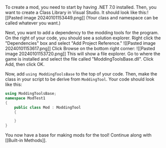 To create a mod, you need to start by having .NET 7.0 installed. Then, you want to create a Class Library in Visual Studio. It should look like this:![[Pasted image 20240101153449.png]]
(Your class and namespace can be called whatever you want.)

Next, you want to add a dependency to the modding tools for the program. On the right of your code, you should see a solution explorer. Right click the "Dependencies" box and select "Add Project Reference."
![[Pasted image 20240101153617.png]]
Click Browse on the bottom right corner:
![[Pasted image 20240101153720.png]]
This will show a file explorer. Go to where the game is installed and select the file called "ModdingToolsBase.dll". Click Add, then click OK.

Now, add  ```using ModdingToolsBase``` to the top of your code. Then, make the class in your script to be derive from ```ModdingTool```. Your code should look like this:
```csharp
using ModdingToolsBase;
namespace ModTest1
{
    public class Mod : ModdingTool
    {

    }
}
```

You now have a base for making mods for the tool! Continue along with [[Built-in Methods]].